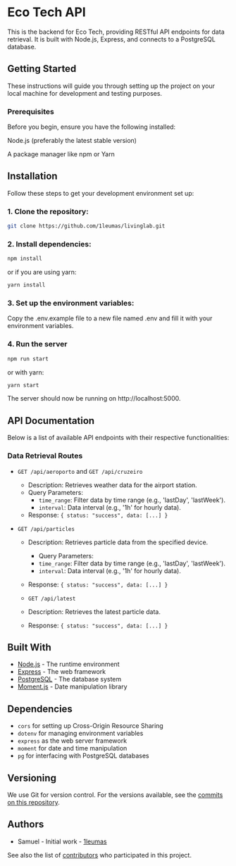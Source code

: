 # Eco Tech API

This is the backend for Eco Tech, providing RESTful API endpoints for data retrieval. It is built with Node.js, Express, and connects to a PostgreSQL database.

## Getting Started

These instructions will guide you through setting up the project on your local machine for development and testing purposes.

### Prerequisites

Before you begin, ensure you have the following installed:

Node.js (preferably the latest stable version)

A package manager like npm or Yarn

## Installation
Follow these steps to get your development environment set up:

### 1. Clone the repository:
```bash
git clone https://github.com/1leumas/livinglab.git
```

### 2. Install dependencies:
```bash
npm install
```
or if you are using yarn:
```bash
yarn install
```
### 3. Set up the environment variables:

Copy the .env.example file to a new file named .env and fill it with your environment variables.

### 4. Run the server
```bash
npm run start
```
or with yarn:
```bash
yarn start
```
The server should now be running on http://localhost:5000.

## API Documentation

Below is a list of available API endpoints with their respective functionalities:

### Data Retrieval Routes

- `GET /api/aeroporto` and `GET /api/cruzeiro`
  - Description: Retrieves weather data for the airport station.
  - Query Parameters:
    - `time_range`: Filter data by time range (e.g., 'lastDay', 'lastWeek').
    - `interval`: Data interval (e.g., '1h' for hourly data).
  - Response: `{ status: "success", data: [...] }`

- `GET /api/particles`
  - Description: Retrieves particle data from the specified device.
    - Query Parameters:
    - `time_range`: Filter data by time range (e.g., 'lastDay', 'lastWeek').
    - `interval`: Data interval (e.g., '1h' for hourly data).
  - Response: `{ status: "success", data: [...] }`

  - `GET /api/latest`
  - Description: Retrieves the latest particle data.
  - Response: `{ status: "success", data: [...] }`

## Built With

- [Node.js](https://nodejs.org/) - The runtime environment
- [Express](https://expressjs.com/) - The web framework
- [PostgreSQL](https://www.postgresql.org/) - The database system
- [Moment.js](https://momentjs.com/) - Date manipulation library

## Dependencies

- `cors` for setting up Cross-Origin Resource Sharing
- `dotenv` for managing environment variables
- `express` as the web server framework
- `moment` for date and time manipulation
- `pg` for interfacing with PostgreSQL databases

## Versioning

We use Git for version control. For the versions available, see the [commits on this repository](https://github.com/1leumas/livinglab/commits/).

## Authors

- Samuel - Initial work - [1leumas](https://github.com/1leumas)

See also the list of [contributors](https://github.com/1leumas/livinglab/contributors) who participated in this project.
